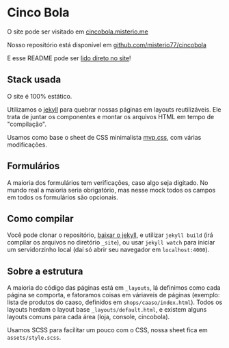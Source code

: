 ---
---
# Cinco Bola
O site pode ser visitado em [cincobola.misterio.me](https://cincobola.misterio.me)

Nosso repositório está disponível em [github.com/misterio77/cincobola](https://github.com/misterio77/cincobola)

E esse README pode ser [lido direto no site](https://cincobola.misterio.me/README)!

## Stack usada
O site é 100% estático.

Utilizamos o [jekyll](https://jekyllrb.com/) para quebrar nossas páginas em layouts reutilizáveis. Ele trata de juntar os componentes e montar os arquivos HTML em tempo de "compilação".

Usamos como base o sheet de CSS minimalista [mvp.css](https://github.com/andybrewer/mvp), com várias modificações.

## Formulários
A maioria dos formulários tem verificações, caso algo seja digitado. No mundo real a maioria seria obrigatório, mas nesse mock todos os campos em todos os formulários são opcionais.


## Como compilar
Você pode clonar o repositório, [baixar o jekyll](https://jekyllrb.com/docs/), e utilizar `jekyll build` (irá compilar os arquivos no diretório `_site`), ou usar `jekyll watch` para iniciar um servidorzinho local (daí só abrir seu navegador em `localhost:4000`).

## Sobre a estrutura
A maioria do código das páginas está em `_layouts`, lá definimos como cada página se comporta, e fatoramos coisas em váriaveis de páginas (exemplo: lista de produtos do caaso, definidos em `shops/caaso/index.html`). Todos os layouts herdam o layout base `_layouts/default.html`, e existem alguns layouts comuns para cada área (loja, console, cincobola).

Usamos SCSS para facilitar um pouco com o CSS, nossa sheet fica em `assets/style.scss`.
